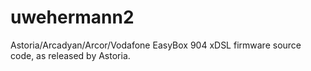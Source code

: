 # uwehermann2
Astoria/Arcadyan/Arcor/Vodafone EasyBox 904 xDSL firmware source code, as released by Astoria.
